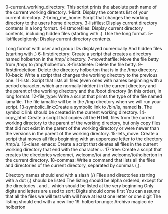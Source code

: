 0-current_working_directory: This script prints the absolute path name of the current working directory.
1-listit: Display the contents list of your current directory.
2-bring_me_home: Script that changes the working directory to the users home directory.
3-listfiles: Display current directory contents in a long format.
4-listmorefiles: Display current directory contents, including hidden files (starting with .). Use the long format.
5-listfilesdigitonly: Display current directory contents.

Long format
with user and group IDs displayed numerically
And hidden files (starting with .)
6-firstdirectory: Create a script that creates a directory named holberton in the /tmp/ directory.
7-movethatfile: Move the file betty from /tmp/ to /tmp/holberton.
8-firstdelete: Delete the file betty.
9-firstdirdeletion: Delete the directory holberton that is in the /tmp directory.
10-back: Write a script that changes the working directory to the previous one.
11-lists: Script that lists all files (even ones with names beginning with a period character, which are normally hidden) in the current directory and the parent of the working directory and the /boot directory (in this order), in long format.
12-file_type: Write a script that prints the type of the file named iamafile. The file iamafile will be in the /tmp directory when we will run your script.
13-symbolic_link:Create a symbolic link to /bin/ls, named __ls__. The symbolic link should be created in the current working directory.
14-copy_html:Create a script that copies all the HTML files from the current working directory to the parent of the working directory, but only copy files that did not exist in the parent of the working directory or were newer than the versions in the parent of the working directory.
15-lets_move: Create a script that moves all files beginning with an uppercase letter to the directory /tmp/u.
16-clean_emacs: Create a script that deletes all files in the current working directory that end with the character ~.
17-tree: Create a script that creates the directories welcome/, welcome/to/ and welcome/to/holberton in the current directory.
18-commas: Write a command that lists all the files and directories of the current directory, separated by commas (,).

Directory names should end with a slash (/)
Files and directories starting with a dot (.) should be listed
The listing should be alpha ordered, except for the directories . and .. which should be listed at the very beginning
Only digits and letters are used to sort; Digits should come first
You can assume that all the files we will test with will have at least one letter or one digit
The listing should end with a new line
19. holberton.mgc: Archivo magico de holberton